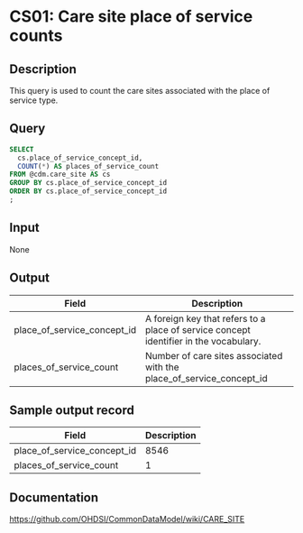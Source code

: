 <!---
Group:care site
Name:CS01 Care site place of service counts
Author:Patrick Ryan
CDM Version: 5.0
-->

# CS01: Care site place of service counts

## Description
This query is used to count the care sites associated with the place of service type.

## Query
```sql
SELECT
  cs.place_of_service_concept_id,
  COUNT(*) AS places_of_service_count
FROM @cdm.care_site AS cs
GROUP BY cs.place_of_service_concept_id
ORDER BY cs.place_of_service_concept_id
;
```

## Input

None

## Output

| Field |  Description |
| ---------- | ---------------------------------------------- |
| place_of_service_concept_id | A foreign key that refers to a place of service concept identifier in the vocabulary. |
| places_of_service_count | Number of care sites associated with the place_of_service_concept_id  |

## Sample output record

| Field |  Description |
| --- | --- |
| place_of_service_concept_id |  8546 |
| places_of_service_count |  1 |

## Documentation
https://github.com/OHDSI/CommonDataModel/wiki/CARE_SITE

